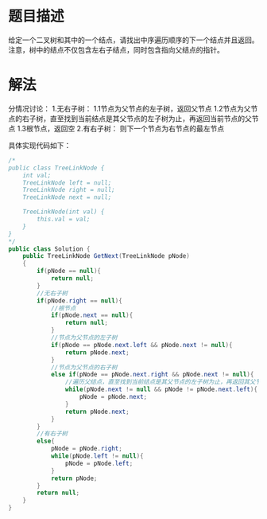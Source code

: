 # 题目描述
给定一个二叉树和其中的一个结点，请找出中序遍历顺序的下一个结点并且返回。注意，树中的结点不仅包含左右子结点，同时包含指向父结点的指针。

# 解法
分情况讨论：
1.无右子树：
1.1节点为父节点的左子树，返回父节点
1.2节点为父节点的右子树，直至找到当前结点是其父节点的左子树为止，再返回当前节点的父节点
1.3根节点，返回空
2.有右子树：
则下一个节点为右节点的最左节点

具体实现代码如下：
```java
/*
public class TreeLinkNode {
    int val;
    TreeLinkNode left = null;
    TreeLinkNode right = null;
    TreeLinkNode next = null;

    TreeLinkNode(int val) {
        this.val = val;
    }
}
*/
public class Solution {
    public TreeLinkNode GetNext(TreeLinkNode pNode)
    {
        if(pNode == null){
            return null;
        }
        //无右子树
        if(pNode.right == null){
            //根节点
            if(pNode.next == null){
                return null;
            }
            //节点为父节点的左子树
            if(pNode == pNode.next.left && pNode.next != null){
                return pNode.next;                
            }
            //节点为父节点的右子树
            else if(pNode == pNode.next.right && pNode.next != null){
                //遍历父结点，直至找到当前结点是其父节点的左子树为止，再返回其父节点
                while(pNode.next != null && pNode != pNode.next.left){
                    pNode = pNode.next;
                }
                return pNode.next;
            }
        }
        //有右子树
        else{
            pNode = pNode.right;
            while(pNode.left != null){
                pNode = pNode.left;
            }
            return pNode;
        }
        return null;
    }
}
```
